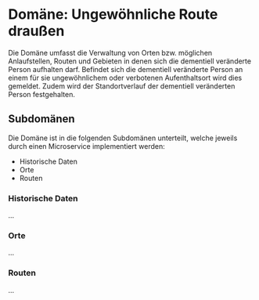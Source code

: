 # Domäne: Ungewöhnliche Route draußen

Die Domäne umfasst die Verwaltung von Orten bzw. möglichen Anlaufstellen, Routen und Gebieten in denen sich die dementiell veränderte Person aufhalten darf. Befindet sich die dementiell veränderte Person an einem für sie ungewöhnlichem oder verbotenen Aufenthaltsort wird dies gemeldet. Zudem wird der Standortverlauf der dementiell veränderten Person festgehalten.

## Subdomänen

Die Domäne ist in die folgenden Subdomänen unterteilt, welche jeweils durch einen Microservice implementiert werden:

* Historische Daten
* Orte
* Routen


### Historische Daten
...


### Orte
...


### Routen
...